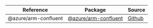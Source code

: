 | Reference | Package | Source |
|---|---|---|
|@azure/arm-confluent|[@azure/arm-confluent](https://www.npmjs.com/package/@azure/arm-confluent)|[Github](https://github.com/Azure/azure-sdk-for-js)|

